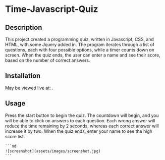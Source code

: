 # Time-Javascript-Quiz

## Description

This project created a programming quiz, written in Javascript, CSS, and HTML, with some Jquery added in. The program iterates through a list of questions, each with four possible options, while a timer counts down on screen. When the quiz ends, the user can enter a name and see their score, based on the number of correct answers.

## Installation

May be viewed live at: .

## Usage

Press the start button to begin the quiz. The countdown will begin, and you will be able to click on answers to each question. Each wrong answer will reduce the time remaining by 2 seconds, whereas each correct answer will increase it by two. When the quiz ends, enter your name to see the high score list.


    ```md
    ![screenshot](assets/images/screenshot.jpg)
    ```